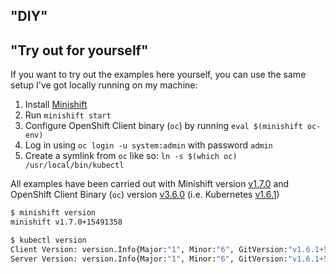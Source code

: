 ## "DIY"
## "Try out for yourself"

If you want to try out the examples here yourself, you can use the same setup
I've got locally running on my machine:

1. Install [Minishift](https://docs.openshift.org/latest/minishift/getting-started/installing.html)
1. Run `minishift start`
1. Configure OpenShift Client binary (`oc`) by running `eval $(minishift oc-env)`
1. Log in using `oc login -u system:admin` with password `admin`
1. Create a symlink from `oc` like so:  `ln -s $(which oc) /usr/local/bin/kubectl`

All examples have been carried out with Minishift version [v1.7.0](https://github.com/minishift/minishift/releases/tag/v1.7.0) and OpenShift Client Binary (`oc`) version [v3.6.0](https://github.com/openshift/origin/releases/tag/v3.6.0) (i.e. Kubernetes [v1.6.1](https://github.com/kubernetes/kubernetes/releases/tag/v1.6.1))

```bash
$ minishift version
minishift v1.7.0+15491358

$ kubectl version
Client Version: version.Info{Major:"1", Minor:"6", GitVersion:"v1.6.1+5115d708d7", GitCommit:"fff65cf", GitTreeState:"clean", BuildDate:"2017-07-30T21:47:33Z", GoVersion:"go1.7.6", Compiler:"gc", Platform:"linux/amd64"}
Server Version: version.Info{Major:"1", Minor:"6", GitVersion:"v1.6.1+5115d708d7", GitCommit:"fff65cf", GitTreeState:"clean", BuildDate:"2017-08-01T06:24:02Z", GoVersion:"go1.7.6", Compiler:"gc", Platform:"linux/amd64"}
```
